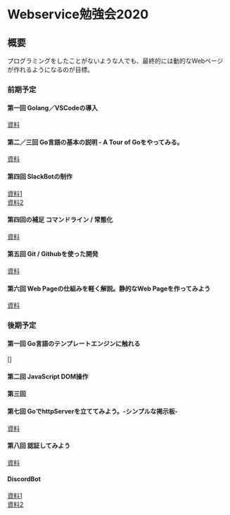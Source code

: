 # Webservice勉強会2020
## 概要
プログラミングをしたことがないような人でも、最終的には動的なWebページが作れるようになるのが目標。

### 前期予定
#### 第一回 Golang／VSCodeの導入
[資料](./1st/1st/)
#### 第二／三回 Go言語の基本の説明 - A Tour of Goをやってみる。
[資料](./1st/2nd3rd/)
#### 第四回 SlackBotの制作
[資料1](./1st/4th/readme.md)<br>
[資料2](./1st/idolSlack/readme.md)
#### 第四回の補足 コマンドライン / 常態化
[資料](./1st/4_hosoku/readme.md)
#### 第五回 Git / Githubを使った開発
[資料](./1st/git/readme.md)
#### 第六回 Web Pageの仕組みを軽く解説。静的なWeb Pageを作ってみよう
[資料](./1st/5th/)

### 後期予定
#### 第一回 Go言語のテンプレートエンジンに触れる

[]

#### 第二回 JavaScript DOM操作

#### 第三回 

#### 第七回 GoでhttpServerを立ててみよう。-シンプルな掲示板-
[資料](./1st/appendix/)
#### 第八回 認証してみよう
[資料](./1st/6th/)

#### DiscordBot
[資料1](./1st/discord_standard/)<br>
[資料2](./1st/discord/)